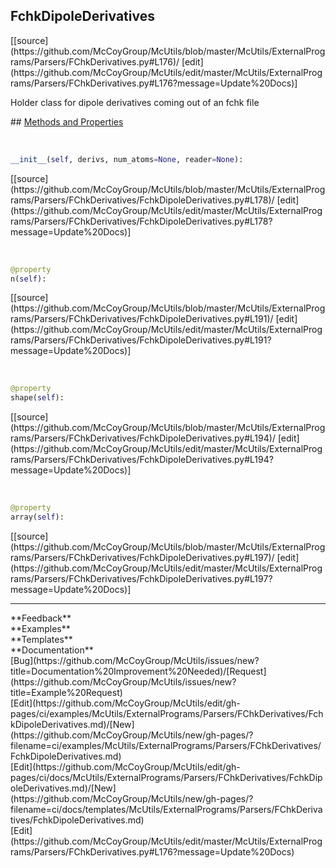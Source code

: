 ## <a id="McUtils.McUtils.ExternalPrograms.Parsers.FChkDerivatives.FchkDipoleDerivatives">FchkDipoleDerivatives</a> 

<div class="docs-source-link" markdown="1">
[[source](https://github.com/McCoyGroup/McUtils/blob/master/McUtils/ExternalPrograms/Parsers/FChkDerivatives.py#L176)/
[edit](https://github.com/McCoyGroup/McUtils/edit/master/McUtils/ExternalPrograms/Parsers/FChkDerivatives.py#L176?message=Update%20Docs)]
</div>

Holder class for dipole derivatives coming out of an fchk file







<div class="collapsible-section">
 <div class="collapsible-section collapsible-section-header" markdown="1">
## <a class="collapse-link" data-toggle="collapse" href="#methods" markdown="1"> Methods and Properties</a> <a class="float-right" data-toggle="collapse" href="#methods"><i class="fa fa-chevron-down"></i></a>
 </div>
 <div class="collapsible-section collapsible-section-body collapse show" id="methods" markdown="1">
 
<a id="McUtils.McUtils.ExternalPrograms.Parsers.FChkDerivatives.FchkDipoleDerivatives.__init__" class="docs-object-method">&nbsp;</a> 
```python
__init__(self, derivs, num_atoms=None, reader=None): 
```
<div class="docs-source-link" markdown="1">
[[source](https://github.com/McCoyGroup/McUtils/blob/master/McUtils/ExternalPrograms/Parsers/FChkDerivatives/FchkDipoleDerivatives.py#L178)/
[edit](https://github.com/McCoyGroup/McUtils/edit/master/McUtils/ExternalPrograms/Parsers/FChkDerivatives/FchkDipoleDerivatives.py#L178?message=Update%20Docs)]
</div>


<a id="McUtils.McUtils.ExternalPrograms.Parsers.FChkDerivatives.FchkDipoleDerivatives.n" class="docs-object-method">&nbsp;</a> 
```python
@property
n(self): 
```
<div class="docs-source-link" markdown="1">
[[source](https://github.com/McCoyGroup/McUtils/blob/master/McUtils/ExternalPrograms/Parsers/FChkDerivatives/FchkDipoleDerivatives.py#L191)/
[edit](https://github.com/McCoyGroup/McUtils/edit/master/McUtils/ExternalPrograms/Parsers/FChkDerivatives/FchkDipoleDerivatives.py#L191?message=Update%20Docs)]
</div>


<a id="McUtils.McUtils.ExternalPrograms.Parsers.FChkDerivatives.FchkDipoleDerivatives.shape" class="docs-object-method">&nbsp;</a> 
```python
@property
shape(self): 
```
<div class="docs-source-link" markdown="1">
[[source](https://github.com/McCoyGroup/McUtils/blob/master/McUtils/ExternalPrograms/Parsers/FChkDerivatives/FchkDipoleDerivatives.py#L194)/
[edit](https://github.com/McCoyGroup/McUtils/edit/master/McUtils/ExternalPrograms/Parsers/FChkDerivatives/FchkDipoleDerivatives.py#L194?message=Update%20Docs)]
</div>


<a id="McUtils.McUtils.ExternalPrograms.Parsers.FChkDerivatives.FchkDipoleDerivatives.array" class="docs-object-method">&nbsp;</a> 
```python
@property
array(self): 
```
<div class="docs-source-link" markdown="1">
[[source](https://github.com/McCoyGroup/McUtils/blob/master/McUtils/ExternalPrograms/Parsers/FChkDerivatives/FchkDipoleDerivatives.py#L197)/
[edit](https://github.com/McCoyGroup/McUtils/edit/master/McUtils/ExternalPrograms/Parsers/FChkDerivatives/FchkDipoleDerivatives.py#L197?message=Update%20Docs)]
</div>
 </div>
</div>












---


<div markdown="1" class="text-secondary">
<div class="container">
  <div class="row">
   <div class="col" markdown="1">
**Feedback**   
</div>
   <div class="col" markdown="1">
**Examples**   
</div>
   <div class="col" markdown="1">
**Templates**   
</div>
   <div class="col" markdown="1">
**Documentation**   
</div>
   <div class="col" markdown="1">
   
</div>
   <div class="col" markdown="1">
   
</div>
   <div class="col" markdown="1">
   
</div>
</div>
  <div class="row">
   <div class="col" markdown="1">
[Bug](https://github.com/McCoyGroup/McUtils/issues/new?title=Documentation%20Improvement%20Needed)/[Request](https://github.com/McCoyGroup/McUtils/issues/new?title=Example%20Request)   
</div>
   <div class="col" markdown="1">
[Edit](https://github.com/McCoyGroup/McUtils/edit/gh-pages/ci/examples/McUtils/ExternalPrograms/Parsers/FChkDerivatives/FchkDipoleDerivatives.md)/[New](https://github.com/McCoyGroup/McUtils/new/gh-pages/?filename=ci/examples/McUtils/ExternalPrograms/Parsers/FChkDerivatives/FchkDipoleDerivatives.md)   
</div>
   <div class="col" markdown="1">
[Edit](https://github.com/McCoyGroup/McUtils/edit/gh-pages/ci/docs/McUtils/ExternalPrograms/Parsers/FChkDerivatives/FchkDipoleDerivatives.md)/[New](https://github.com/McCoyGroup/McUtils/new/gh-pages/?filename=ci/docs/templates/McUtils/ExternalPrograms/Parsers/FChkDerivatives/FchkDipoleDerivatives.md)   
</div>
   <div class="col" markdown="1">
[Edit](https://github.com/McCoyGroup/McUtils/edit/master/McUtils/ExternalPrograms/Parsers/FChkDerivatives.py#L176?message=Update%20Docs)   
</div>
   <div class="col" markdown="1">
   
</div>
   <div class="col" markdown="1">
   
</div>
   <div class="col" markdown="1">
   
</div>
</div>
</div>
</div>
